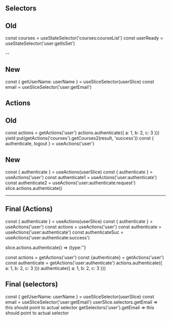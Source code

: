 Selectors
----
## Old
const courses = useStateSelector('courses:courseList')
const userReady = useStateSelector('user:getIsSet')

--
## New
const { getUserName: userName } = useSliceSelector(userSlice)
const email = useSliceSelector('user:getEmail')


Actions
----
## Old
const actions = getActions('user')
actions.authenticate({ a: 1, b: 2, c: 3 }))
yield put(getActions('courses').getCourses2(result, 'success'))
const { authenticate, logout } = useActions('user')


## New
const { authenticate } = useActions(userSlice)
const { authenticate } = useActions('user')
const authenticate1 = useActions('user:authenticate')
const authenticate2 = useActions('user:authenticate:request')
slice.actions.authenticate()

---------------------

## Final (Actions)
const { authenticate } = useActions(userSlice)
const { authenticate } = useActions('user')
const actions = useActions('user')
const authenticate = useActions('user:authenticate')
const authenticateSuc = useActions('user:authenticate:success')

slice.actions.authenticate() => {type:''}

const actions = getActions('user')
const {authenticate} = getActions('user')
const authenticate = getActions('user:authenticate')
actions.authenticate({ a: 1, b: 2, c: 3 }))
authenticate({ a: 1, b: 2, c: 3 }))

## Final (selectors)
const { getUserName: userName } = useSliceSelector(userSlice)
const email = useSliceSelector('user:getEmail')
userSlice.selectors.getEmail   => this should point to actual selector
getSelectors('user').getEmail => this should point to actual selector
